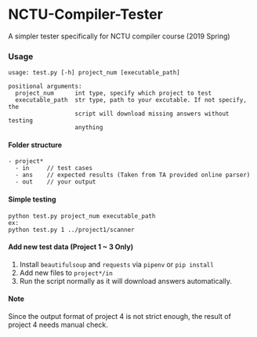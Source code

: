 # NCTU-Compiler-Tester
A simpler tester specifically for NCTU compiler course (2019 Spring)

### Usage
```
usage: test.py [-h] project_num [executable_path]

positional arguments:
  project_num      int type, specify which project to test
  executable_path  str type, path to your excutable. If not specify, the
                   script will download missing answers without testing
                   anything
```
#### Folder structure
```
- project*
  - in     // test cases
  - ans    // expected results (Taken from TA provided online parser)
  - out    // your output
```
#### Simple testing
```
python test.py project_num executable_path
ex:
python test.py 1 ../project1/scanner
```

#### Add new test data (Project 1 ~ 3 Only)
1. Install `beautifulsoup` and `requests` via `pipenv` or `pip install`
2. Add new files to `project*/in`
3. Run the script normally as it will download answers automatically.

#### Note
Since the output format of project 4 is not strict enough, the result of project 4 needs manual check.
